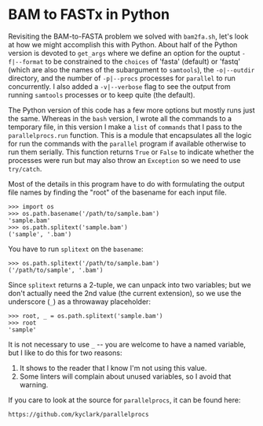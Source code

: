 # BAM to FASTx in Python

Revisiting the BAM-to-FASTA problem we solved with `bam2fa.sh`, let's look at how we might accomplish this with Python. About half of the Python version is devoted to `get_args` where we define an option for the ouptut `-f|--format` to be constrained to the `choices` of 'fasta' (default) or 'fastq' (which are also the names of the subargument to `samtools`), the `-o|--outdir` directory, and the number of `-p|--procs` processes for `parallel` to run concurrently. I also added a `-v|--verbose` flag to see the output from running `samtools` processes or to keep quite (the default).

The Python version of this code has a few more options but mostly runs just the same. Whereas in the `bash` version, I wrote all the commands to a temporary file, in this version I make a `list` of `commands` that I pass to the `parallelprocs.run` function. This is a module that encapsulates all the logic for run the commands with the `parallel` program if available otherwise to run them serially. This function returns `True` or `False` to indicate whether the processes were run but may also throw an `Exception` so we need to use `try/catch`. 

Most of the details in this program have to do with formulating the output file names by finding the "root" of the basename for each input file. 

````
>>> import os
>>> os.path.basename('/path/to/sample.bam')
'sample.bam'
>>> os.path.splitext('sample.bam')
('sample', '.bam')
````

You have to run `splitext` on the `basename`:

````
>>> os.path.splitext('/path/to/sample.bam')
('/path/to/sample', '.bam')
````

Since `splitext` returns a 2-tuple, we can unpack into two variables; but we don't actually need the 2nd value (the current extension), so we use the underscore (`_`) as a throwaway placeholder:

````
>>> root, _ = os.path.splitext('sample.bam')
>>> root
'sample'
````

It is not necessary to use `_` -- you are welcome to have a named variable, but I like to do this for two reasons:

1. It shows to the reader that I know I'm not using this value.
2. Some linters will complain about unused variables, so I avoid that warning.

If you care to look at the source for `parallelprocs`, it can be found here:

	https://github.com/kyclark/parallelprocs